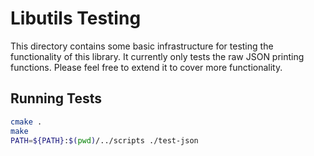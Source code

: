 # Libutils Testing

This directory contains some basic infrastructure for testing the functionality of this library. It
currently only tests the raw JSON printing functions. Please feel free to extend it to cover more
functionality.

## Running Tests

```bash
cmake .
make
PATH=${PATH}:$(pwd)/../scripts ./test-json
```
